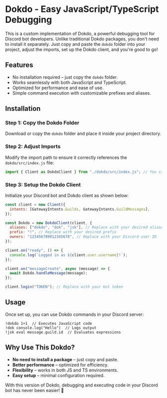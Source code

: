 # Dokdo - Easy JavaScript/TypeScript Debugging

This is a custom implementation of Dokdo, a powerful debugging tool for Discord bot developers. Unlike traditional Dokdo packages, you don't need to install it separately. Just copy and paste the `dokdo` folder into your project, adjust the imports, set up the Dokdo client, and you're good to go!

## Features

- No installation required – just copy the `dokdo` folder.
- Works seamlessly with both JavaScript and TypeScript.
- Optimized for performance and ease of use.
- Simple command execution with customizable prefixes and aliases.

## Installation

### Step 1: Copy the Dokdo Folder

Download or copy the `dokdo` folder and place it inside your project directory.

### Step 2: Adjust Imports

Modify the import path to ensure it correctly references the `dokdo/src/index.js` file:

```javascript
import { Client as DokdoClient } from "./dokdo/src/index.js"; // You can import Client normally just make sure it doesn't interfere with discord.js Client
```

### Step 3: Setup the Dokdo Client

Initialize your Discord bot and Dokdo client as shown below:

```javascript
const client = new Client({
  intents: [GatewayIntents.Guilds, GatewayIntents.GuildMessages],
});

const Dokdo = new DokdoClient(client, {
  aliases: ["dokdo", "dok", "jsk"], // Replace with your desired aliases
  prefix: "!", // Replace with your desired prefix
  owners: "123456789012345678", // Replace with your Discord user ID
});

client.on("ready", () => {
  console.log(`Logged in as ${client.user.username}!`);
});

client.on("messageCreate", async (message) => {
  await Dokdo.handleMessage(message);
});

client.login("TOKEN"); // Replace with your bot token
```

## Usage

Once set up, you can use Dokdo commands in your Discord server:

```
!dokdo 1+1  // Executes JavaScript code
!dok console.log("Hello")  // Logs output
!jsk eval message.guild.id  // Evaluates expressions
```

## Why Use This Dokdo?

- **No need to install a package** – just copy and paste.
- **Better performance** – optimized for efficiency.
- **Flexibility** – works in both JS and TS environments.
- **Easy setup** – minimal configuration required.

With this version of Dokdo, debugging and executing code in your Discord bot has never been easier! 🚀
